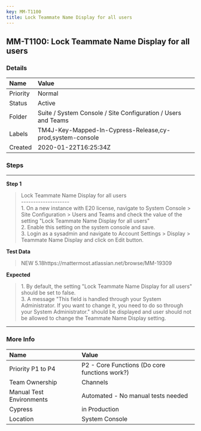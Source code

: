 ```yaml
---
key: MM-T1100
title: Lock Teammate Name Display for all users
---
```


## MM-T1100: Lock Teammate Name Display for all users

### Details

| Name     | Value                                                         |
| :------- | :------------------------------------------------------------ |
| Priority | Normal                                                        |
| Status   | Active                                                        |
| Folder   | Suite / System Console / Site Configuration / Users and Teams |
| Labels   | TM4J-Key-Mapped-In-Cypress-Release,cy-prod,system-console     |
| Created  | 2020-01-22T16:25:34Z                                          |

### Steps

<hr/>

**Step 1**

> <article>Lock Teammate Name Display for all users<br />--------------------<br />1. On a new instance with E20 license, navigate to System Console &gt; Site Configuration &gt; Users and Teams and check the value of the setting &quot;Lock Teammate Name Display for all users&quot;<br />2. Enable this setting on the system console and save. <br />3. Login as a sysadmin and navigate to Account Settings &gt; Display &gt; Teammate Name Display and click on Edit button.</article>

**Test Data**

> <article>NEW 5.18https://mattermost.atlassian.net/browse/MM-19309</article>

**Expected**

> <article>1. By default, the setting &quot;Lock Teammate Name Display for all users&quot; should be set to false. <br />3. A message &quot;This field is handled through your System Administrator. If you want to change it, you need to do so through your System Administrator.&quot; should be displayed and user should not be allowed to change the Teammate Name Display setting.</article>

<hr/>

### More Info

| Name                     | Value                                         |
| :----------------------- | :-------------------------------------------- |
| Priority P1 to P4        | P2 - Core Functions (Do core functions work?) |
| Team Ownership           | Channels                                      |
| Manual Test Environments | Automated - No manual tests needed            |
| Cypress                  | in Production                                 |
| Location                 | System Console                                |
